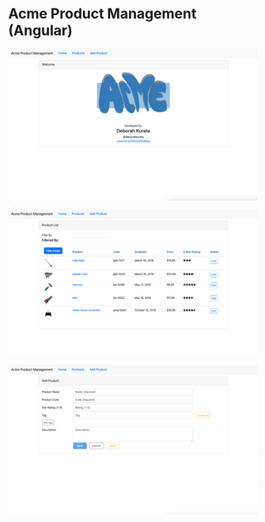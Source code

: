 # Acme Product Management (Angular)

![1](https://github.com/ranemihir/DeborahK-Angular-Getting-Started/blob/main/screenshots/1.png)

![2](https://github.com/ranemihir/DeborahK-Angular-Getting-Started/blob/main/screenshots/2.png)

![3](https://github.com/ranemihir/DeborahK-Angular-Getting-Started/blob/main/screenshots/3.png)